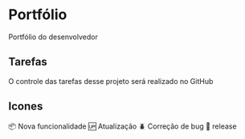 # Portfólio

Portfólio do desenvolvedor

## Tarefas

O controle das tarefas desse projeto será realizado no GitHub

## Icones

:package: Nova funcionalidade
:up: Atualização
:beetle: Correção de bug
:checkered_flag: release